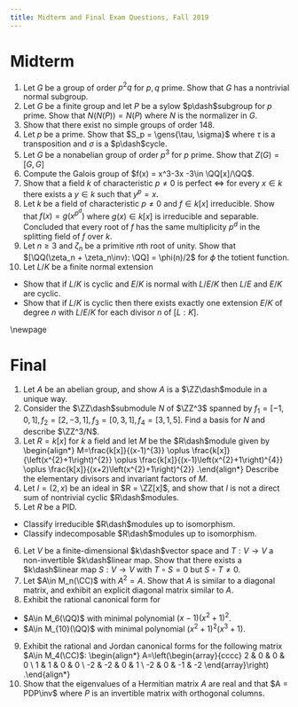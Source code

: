 ```yaml
---
title: Midterm and Final Exam Questions, Fall 2019
---
```


# Midterm

1. Let $G$ be a group of order $p^2q$ for $p, q$ prime. Show that $G$ has a nontrivial normal subgroup.
2. Let $G$ be a finite group and let $P$ be a sylow $p\dash$subgroup for $p$ prime. Show that $N(N(P)) = N(P)$ where $N$ is the normalizer in $G$.
3. Show that there exist no simple groups of order 148.
4. Let $p$ be a prime. Show that $S_p = \gens{\tau, \sigma}$ where $\tau$ is a transposition and $\sigma$ is a $p\dash$cycle.
5. Let $G$ be a nonabelian group of order $p^3$ for $p$ prime. Show that $Z(G) = [G, G]$
6. Compute the Galois group of $f(x) = x^3-3x -3\in \QQ[x]/\QQ$.
7. Show that a field $k$ of characteristic $p\neq 0$ is perfect $\iff$ for every $x\in k$ there exists a $y\in k$ such that $y^p=x$.
8. Let $k$ be a field of characteristic $p\neq 0$ and $f\in k[x]$ irreducible. Show that $f(x) = g(x^{p^d})$ where $g(x) \in k[x]$ is irreducible and separable. Concluded that every root of $f$ has the same multiplicity $p^d$ in the splitting field of $f$ over $k$.
9. Let $n\geq 3$ and $\zeta_n$ be a primitive $n$th root of unity. Show that $[\QQ(\zeta_n + \zeta_n\inv): \QQ] = \phi(n)/2$ for $\phi$ the totient function.
10. Let $L/K$ be a finite normal extension
  - Show that if $L/K$ is cyclic and $E/K$ is normal with $L/E/K$ then $L/E$ and $E/K$ are cyclic.
  - Show that if $L/K$ is cyclic then there exists exactly one extension $E/K$ of degree $n$ with $L/E/K$ for each divisor $n$ of $[L:K]$.

\newpage

# Final

1. Let $A$ be an abelian group, and show $A$ is a $\ZZ\dash$module in a unique way.
2. Consider the $\ZZ\dash$submodule $N$ of $\ZZ^3$ spanned by $f_1 = [-1, 0, 1], f_2 = [2,-3,1], f_3 = [0, 3, 1], f_4 = [3,1,5]$. Find a basis for $N$ and describe $\ZZ^3/N$.
3. Let $R = k[x]$ for $k$ a field and let $M$ be the $R\dash$module given by
  \begin{align*}
  M=\frac{k[x]}{(x-1)^{3}} \oplus \frac{k[x]}{\left(x^{2}+1\right)^{2}} \oplus \frac{k[x]}{(x-1)\left(x^{2}+1\right)^{4}} \oplus \frac{k[x]}{(x+2)\left(x^{2}+1\right)^{2}}
  .\end{align*}
  Describe the elementary divisors and invariant factors of $M$.
4. Let $I = (2, x)$ be an ideal in $R = \ZZ[x]$, and show that $I$ is not a direct sum of nontrivial cyclic $R\dash$modules.
5. Let $R$ be a PID. 
  - Classify irreducible $R\dash$modules up to isomorphism.
  - Classify indecomposable $R\dash$modules up to isomorphism.
6. Let $V$ be a finite-dimensional $k\dash$vector space and $T:V\to V$ a non-invertible $k\dash$linear map. Show that there exists a $k\dash$linear map $S:V\to V$ with $T\circ S = 0$ but $S\circ T\neq 0$. 
7. Let $A\in M_n(\CC)$ with $A^2 = A$. Show that $A$ is similar to a diagonal matrix, and exhibit an explicit diagonal matrix similar to $A$.
8. Exhibit the rational canonical form for
  - $A\in M_6(\QQ)$ with minimal polynomial $(x-1)(x^2 + 1)^2$.
  - $A\in M_{10}(\QQ)$ with minimal polynomial $(x^2+1)^2(x^3 + 1)$.
9. Exhibit the rational and Jordan canonical forms for the following matrix $A\in M_4(\CC)$:
  \begin{align*}
  A=\left(\begin{array}{cccc}
  2 & 0 & 0 & 0 \\
  1 & 1 & 0 & 0 \\
  -2 & -2 & 0 & 1 \\
  -2 & 0 & -1 & -2
  \end{array}\right)
  .\end{align*}
10. Show that the eigenvalues of a Hermitian matrix $A$ are real and that $A = PDP\inv$ where $P$ is an invertible matrix with orthogonal columns.


